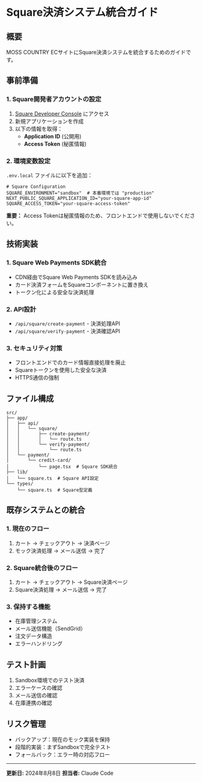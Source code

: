 # Square決済システム統合ガイド

## 概要
MOSS COUNTRY ECサイトにSquare決済システムを統合するためのガイドです。

## 事前準備

### 1. Square開発者アカウントの設定
1. [Square Developer Console](https://developer.squareup.com/apps) にアクセス
2. 新規アプリケーションを作成
3. 以下の情報を取得：
   - **Application ID** (公開用)
   - **Access Token** (秘匿情報)

### 2. 環境変数設定
`.env.local` ファイルに以下を追加：

```env
# Square Configuration
SQUARE_ENVIRONMENT="sandbox"  # 本番環境では "production"
NEXT_PUBLIC_SQUARE_APPLICATION_ID="your-square-app-id"
SQUARE_ACCESS_TOKEN="your-square-access-token"
```

**重要：** Access Tokenは秘匿情報のため、フロントエンドで使用しないでください。

## 技術実装

### 1. Square Web Payments SDK統合
- CDN経由でSquare Web Payments SDKを読み込み
- カード決済フォームをSquareコンポーネントに置き換え
- トークン化による安全な決済処理

### 2. API設計
- `/api/square/create-payment` - 決済処理API
- `/api/square/verify-payment` - 決済確認API

### 3. セキュリティ対策
- フロントエンドでのカード情報直接処理を廃止
- Squareトークンを使用した安全な決済
- HTTPS通信の強制

## ファイル構成

```
src/
├── app/
│   ├── api/
│   │   └── square/
│   │       ├── create-payment/
│   │       │   └── route.ts
│   │       └── verify-payment/
│   │           └── route.ts
│   └── payment/
│       └── credit-card/
│           └── page.tsx  # Square SDK統合
├── lib/
│   └── square.ts  # Square API設定
└── types/
    └── square.ts  # Square型定義
```

## 既存システムとの統合

### 1. 現在のフロー
1. カート → チェックアウト → 決済ページ
2. モック決済処理 → メール送信 → 完了

### 2. Square統合後のフロー
1. カート → チェックアウト → Square決済ページ
2. Square決済処理 → メール送信 → 完了

### 3. 保持する機能
- 在庫管理システム
- メール送信機能（SendGrid）
- 注文データ構造
- エラーハンドリング

## テスト計画
1. Sandbox環境でのテスト決済
2. エラーケースの確認
3. メール送信の確認
4. 在庫連携の確認

## リスク管理
- バックアップ：現在のモック実装を保持
- 段階的実装：まずSandboxで完全テスト
- フォールバック：エラー時の対応フロー

---
**更新日:** 2024年8月8日
**担当者:** Claude Code